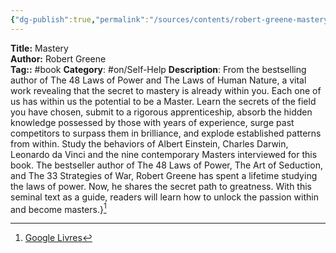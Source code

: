 ```yaml
---
{"dg-publish":true,"permalink":"/sources/contents/robert-greene-mastery/","created":"","updated":"2023-02-28T10:54:36.262+01:00"}
---
```


**Title:** Mastery  
**Author:** Robert Greene  
**Tag::** #book 
**Category**: #on/Self-Help
**Description**: From the bestselling author of The 48 Laws of Power and The Laws of Human Nature, a vital work revealing that the secret to mastery is already within you. Each one of us has within us the potential to be a Master. Learn the secrets of the field you have chosen, submit to a rigorous apprenticeship, absorb the hidden knowledge possessed by those with years of experience, surge past competitors to surpass them in brilliance, and explode established patterns from within. Study the behaviors of Albert Einstein, Charles Darwin, Leonardo da Vinci and the nine contemporary Masters interviewed for this book. The bestseller author of The 48 Laws of Power, The Art of Seduction, and The 33 Strategies of War, Robert Greene has spent a lifetime studying the laws of power. Now, he shares the secret path to greatness. With this seminal text as a guide, readers will learn how to unlock the passion within and become masters.}[^1]

[^1]: [Google Livres](https://books.google.fr/)